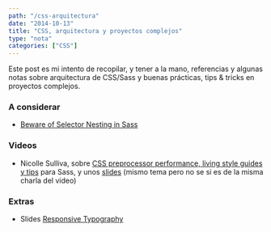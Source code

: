 ```yaml
---
path: "/css-arquitectura"
date: "2014-10-13"
title: "CSS, arquitectura y proyectos complejos"
type: "nota"
categories: ["CSS"]
---
```


Este post es mi intento de recopilar, y tener a la mano, referencias y algunas notas sobre arquitectura de CSS/Sass y buenas prácticas, tips & tricks en proyectos complejos.

### A considerar

- [Beware of Selector Nesting in Sass](http://www.sitepoint.com/beware-selector-nesting-sass/)

### Videos

- Nicolle Sulliva, sobre [CSS preprocessor performance, living style guides y tips](http://youtu.be/0NDyopLKE1w) para Sass, y unos [slides](http://www.slideshare.net/stubbornella/styleguide-jsconf) (mismo tema pero no se si es de la misma charla del video)

### Extras

- Slides [Responsive Typography](http://www.slideshare.net/clarissapeterson/responsive-typography-27460071)
